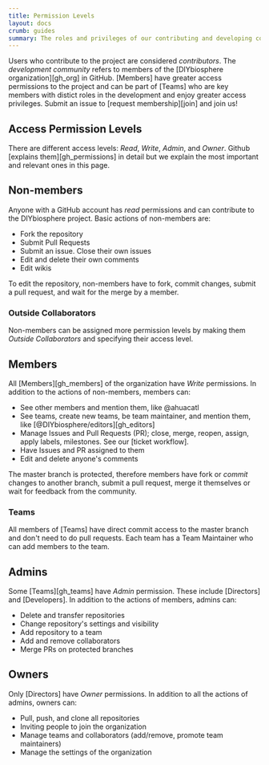 ```yaml
---
title: Permission Levels
layout: docs
crumb: guides
summary: The roles and privileges of our contributing and developing community
---
```


Users who contribute to the project are considered _contributors_. The _development community_ refers to members of the [DIYbiosphere organization][gh_org] in GitHub. [Members] have greater access permissions to the project and can be part of [Teams] who are key members with distict roles in the development and enjoy greater access privileges. Submit an issue to [request membership][join] and join us!

## Access Permission Levels
There are different access levels: _Read_, _Write_, _Admin_, and _Owner_. Github [explains them][gh_permissions] in detail but we explain the most important and relevant ones in this page.

## Non-members
Anyone with a GitHub account has _read_ permissions and can contribute to the DIYbiosphere project. Basic actions of non-members are:

- Fork the repository
- Submit Pull Requests
- Submit an issue. Close their own issues
- Edit and delete their own comments
- Edit wikis

To edit the repository, non-members have to fork, commit changes, submit a pull request, and wait for the merge by a member.

### Outside Collaborators
Non-members can be assigned more permission levels by making them _Outside Collaborators_ and specifying their access level.

## Members
All [Members][gh_members] of the organization have _Write_ permissions. In addition to the actions of non-members, members can:

- See other members and mention them, like @ahuacatl
- See teams, create new teams, be team maintainer, and mention them, like [@DIYbiosphere/editors][gh_editors]
- Manage Issues and Pull Requests (PR); close, merge, reopen, assign, apply labels, milestones. See our [ticket workflow].
- Have Issues and PR assigned to them
- Edit and delete anyone's comments

The master branch is protected, therefore members have fork or _commit_ changes to another branch, submit a pull request, merge it themselves or wait for feedback from the community.

### Teams
All members of [Teams] have direct commit access to the master branch and don't need to do pull requests. Each team has a Team Maintainer who can add members to the team.

## Admins
Some [Teams][gh_teams] have _Admin_ permission. These include [Directors] and [Developers]. In addition to the actions of members, admins can:

- Delete and transfer repositories
- Change repository's settings and visibility
- Add repository to a team
- Add and remove collaborators
- Merge PRs on protected branches

## Owners
Only [Directors] have _Owner_ permissions. In addition to all the actions of admins, owners can:

- Pull, push, and clone all repositories
- Inviting people to join the organization
- Manage teams and collaborators (add/remove, promote team maintainers)
- Manage the settings of the organization
